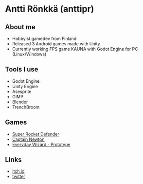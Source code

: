 # Antti Rönkkä (anttipr)

## About me
- Hobbyist gamedev from Finland
- Released 3 Android games made with Unity
- Currently working FPS game KAUNA with Godot Engine for PC (Linux/Windows)

## Tools I use
- Godot Engine
- Unity Engine
- Asesprite
- GIMP
- Blender
- TrenchBroom

## Games
- [Super Rocket Defender](https://play.google.com/store/apps/details?id=com.AnttiRonkkaGames.SuperRocketDefender)
- [Captain Newton](https://play.google.com/store/apps/details?id=com.anttironkkadev.mox)
- [Everyday Wizard - Prototype](https://anttironkkagames.itch.io/everydaywizard)

## Links
- [itch.io](https://anttironkkagames.itch.io/)
- [twitter](https://twitter.com/anttipr)
